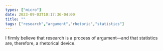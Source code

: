 ```yaml
---
types: ["micro"]
date: 2023-09-03T10:17:36-04:00
title: ""
tags: ["research","argument","rhetoric","statistics"]
---
```

I firmly believe that research is a process of argument—and that statistics are, therefore, a rhetorical device.
